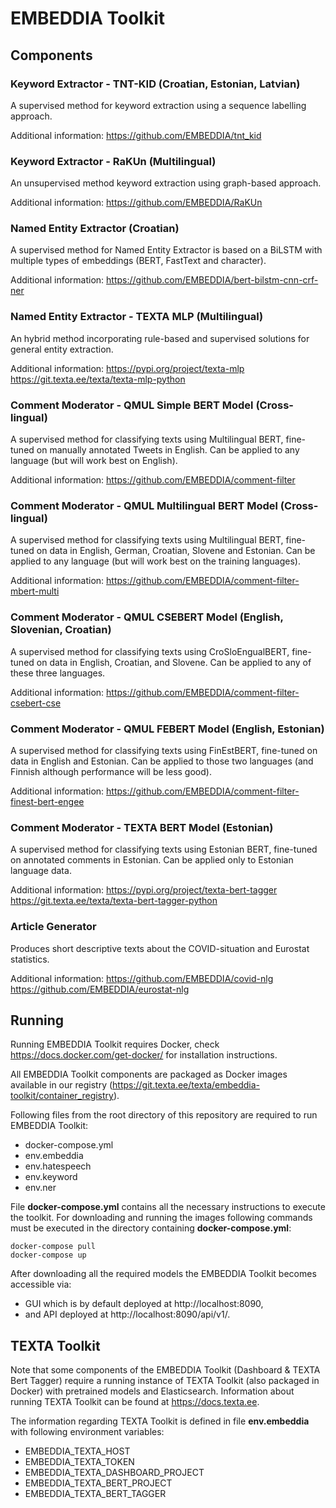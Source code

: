 # EMBEDDIA Toolkit

## Components

### Keyword Extractor - TNT-KID (Croatian, Estonian, Latvian)
A supervised method for keyword extraction using a sequence labelling approach.

Additional information: https://github.com/EMBEDDIA/tnt_kid

### Keyword Extractor - RaKUn (Multilingual)
An unsupervised method keyword extraction using graph-based approach.

Additional information: https://github.com/EMBEDDIA/RaKUn

### Named Entity Extractor (Croatian)
A supervised method for Named Entity Extractor is based on a BiLSTM with multiple types of embeddings (BERT, FastText and character).

Additional information: https://github.com/EMBEDDIA/bert-bilstm-cnn-crf-ner

### Named Entity Extractor - TEXTA MLP (Multilingual)
An hybrid method incorporating rule-based and supervised solutions for general entity extraction.

Additional information: https://pypi.org/project/texta-mlp https://git.texta.ee/texta/texta-mlp-python

### Comment Moderator - QMUL Simple BERT Model (Cross-lingual)
A supervised method for classifying texts using Multilingual BERT, fine-tuned on manually annotated Tweets in English. Can be applied to any language (but will work best on English).

Additional information: https://github.com/EMBEDDIA/comment-filter

### Comment Moderator - QMUL Multilingual BERT Model (Cross-lingual)
A supervised method for classifying texts using Multilingual BERT, fine-tuned on data in English, German, Croatian, Slovene and Estonian. Can be applied to any language (but will work best on the training languages).

Additional information: https://github.com/EMBEDDIA/comment-filter-mbert-multi

### Comment Moderator - QMUL CSEBERT Model (English, Slovenian, Croatian)
A supervised method for classifying texts using CroSloEngualBERT, fine-tuned on data in English, Croatian, and Slovene. Can be applied to any of these three languages.

Additional information: https://github.com/EMBEDDIA/comment-filter-csebert-cse

### Comment Moderator - QMUL FEBERT Model (English, Estonian)
A supervised method for classifying texts using FinEstBERT, fine-tuned on data in English and Estonian. Can be applied to those two languages (and Finnish although performance will be less good).

Additional information: https://github.com/EMBEDDIA/comment-filter-finest-bert-engee

### Comment Moderator - TEXTA BERT Model (Estonian)
A supervised method for classifying texts using Estonian BERT, fine-tuned on annotated comments in Estonian. Can be applied only to Estonian language data.

Additional information: https://pypi.org/project/texta-bert-tagger https://git.texta.ee/texta/texta-bert-tagger-python

### Article Generator
Produces short descriptive texts about the COVID-situation and Eurostat statistics.

Additional information: https://github.com/EMBEDDIA/covid-nlg https://github.com/EMBEDDIA/eurostat-nlg


## Running

Running EMBEDDIA Toolkit requires Docker, check https://docs.docker.com/get-docker/ for installation instructions.

All EMBEDDIA Toolkit components are packaged as Docker images available in our registry (https://git.texta.ee/texta/embeddia-toolkit/container_registry).

Following files from the root directory of this repository are required to run EMBEDDIA Toolkit:
* docker-compose.yml
* env.embeddia
* env.hatespeech
* env.keyword
* env.ner

File **docker-compose.yml** contains all the necessary instructions to execute the toolkit. For downloading and running the images following commands must be executed in the directory containing **docker-compose.yml**:

```
docker-compose pull
docker-compose up
```
After downloading all the required models the EMBEDDIA Toolkit becomes accessible via:

* GUI which is by default deployed at http://localhost:8090,
* and API deployed at http://localhost:8090/api/v1/.

## TEXTA Toolkit
Note that some components of the EMBEDDIA Toolkit (Dashboard & TEXTA Bert Tagger) require a running instance of TEXTA Toolkit (also packaged in Docker) with pretrained models and Elasticsearch. Information about running TEXTA Toolkit can be found at https://docs.texta.ee.

The information regarding TEXTA Toolkit is defined in file **env.embeddia** with following environment variables:

* EMBEDDIA_TEXTA_HOST
* EMBEDDIA_TEXTA_TOKEN
* EMBEDDIA_TEXTA_DASHBOARD_PROJECT
* EMBEDDIA_TEXTA_BERT_PROJECT
* EMBEDDIA_TEXTA_BERT_TAGGER

